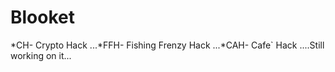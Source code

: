 # Blooket
  *CH- Crypto Hack
                ...*FFH- Fishing Frenzy Hack
  ...*CAH- Cafe` Hack
....Still working on it...
